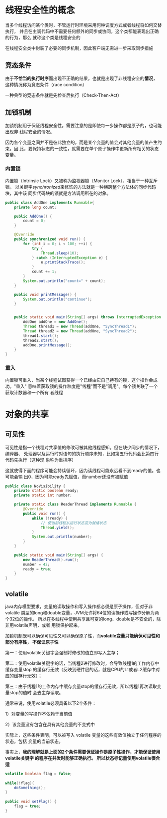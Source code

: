 # 线程安全性的概念

当多个线程访问某个类时，不管运行时环境采用何种调度方式或者线程将如何交替执行，
并且在主调代码中不需要任何额外的同步或协同，这个类都能表现出正确的行为，那么
就称这个类是线程安全的

在线程安全类中封装了必要的同步机制，因此客户端无需进一步采取同步措施

## 竞态条件

由于**不恰当的执行时序**而出现不正确的结果，也就是出现了非线程安全的**情况**，
这种情况称为竞态条件（race condition）

一种典型的竞态条件就是先检查后执行（Check-Then-Act）

## 加锁机制

加锁机制用于保证线程安全性。需要注意的是即使每一步操作都是原子的，也可能出现非
线程安全的情况。

因为各个变量之间并不是彼此独立的，而是某个变量的值会对其他变量的值产生约束。因
此，要保持状态的一致性，就需要在单个原子操作中更新所有相关的状态变量。

### 内置锁

内置锁（Intrinsic Lock）又被称为监视器锁（Monitor Lock），相当于一种互斥锁。
以关键字*synchronized*来修饰的方法就是一种横跨整个方法体的同步代码块，其中该
同步代码块的锁就是方法调用所在的对象。

```java
public class AddOne implements Runnable{
    private long count;

    public AddOne() {
        count = 0;
    }

    @Override
    public synchronized void run() {
        for (int i = 0; i < 100; ++i) {
            try {
                Thread.sleep(10);
            } catch (InterruptedException e) {
                e.printStackTrace();
            }
            count += 1;
        }
        System.out.println("count=" + count);
    }

    public void printMessage() {
        System.out.println("continue");
    }


    public static void main(String[] args) throws InterruptedException {
        AddOne addOne = new AddOne();
        Thread thread1 = new Thread(addOne, "SyncThread1");
        Thread thread2 = new Thread(addOne, "SyncThread2");
        thread1.start();
        thread2.start();
        addOne.printMessage();
    }
}
```

### 重入

内置锁可重入，当某个线程试图获得一个已经由它自己持有的锁，这个操作会成功。"重入"
意味着获取锁的操作粒度是"线程"而不是"调用"。每个锁关联了一个获取计数器和一个所有
者线程

# 对象的共享

## 可见性

可见性是指一个线程对共享值的修改可被其他线程感知。但在缺少同步的情况下，编译器、
处理器以及运行时对语句的执行顺序未知，比如第五行代码会比第四行代码先执行（这种现
象称为重排序）

这就使得下面的程序可能会持续循环，因为读线程可能永远看不到ready的值。也可能会输
出0，因为可能ready先赋值，而number还没有被赋值

```java
public class NoVisibility {
    private static boolean ready;
    private static int number;

    private static class ReaderThread implements Runnable {
        @Override
        public void run() {
            while (!ready) {
                // 使当前线程从运行状态变为就绪状态
                Thread.yield();
            }
            System.out.println(number);
        }
    }

    public static void main(String[] args) {
        new ReaderThread().run();
        number = 42;
        ready = true;
    }
}
```

## volatile

java内存模型要求，变量的读取操作和写入操作都必须是原子操作，但对于非volatile
类型的long和double变量，JVM允许将64位的读操作或写操作分解为两个32位的操作。
所以在多线程中使用共享且可变的long、double是不安全的，除非用volatile声明，或者
用锁保护起来。

加锁机制既可以确保可见性又可以确保原子性，而**volatile变量只能确保可见性和部分有序性，
不保证原子性**

第一：使用volatile关键字会强制将修改的值立即写入主存；

第二：使用volatile关键字的话，当线程2进行修改时，会导致线程1的工作内存中缓存变量stop
的缓存行无效（反映到硬件层的话，就是CPU的L1或者L2缓存中对应的缓存行无效）；

第三：由于线程1的工作内存中缓存变量stop的缓存行无效，所以线程1再次读取变量stop的值时
会去主存读取。

通常来说，使用volatile必须具备以下2个条件：

1）对变量的写操作不依赖于当前值

2）该变量没有包含在具有其他变量的不变式中

实际上，这些条件表明，可以被写入 volatile 变量的这些有效值独立于任何程序的状态，包括
变量的当前状态。

事实上，**我的理解就是上面的2个条件需要保证操作是原子性操作，才能保证使用volatile关键字
的程序在并发时能够正确执行。 所以状态标记量使用volatile很合适**

```java
volatile boolean flag = false;
 
while(!flag){
    doSomething();
}
 
public void setFlag() {
    flag = true;
}
```